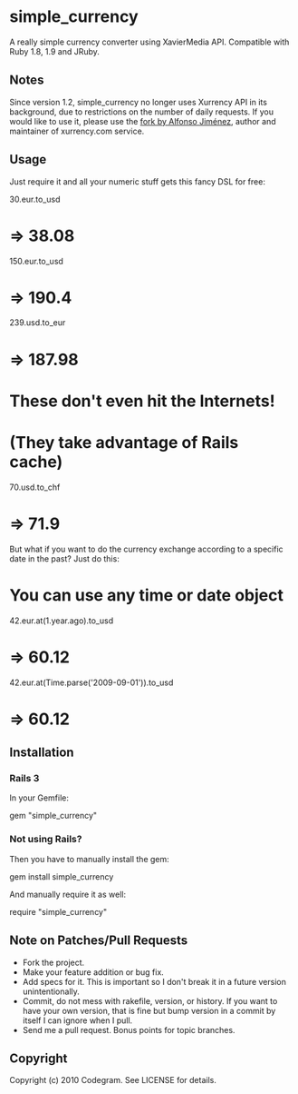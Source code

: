# simple_currency

A really simple currency converter using XavierMedia API.
Compatible with Ruby 1.8, 1.9 and JRuby.

## Notes

Since version 1.2, simple_currency no longer uses Xurrency API in its
background, due to restrictions on the number of daily requests. If you
would like to use it, please use the [fork by Alfonso
Jiménez](http://github.com/alfonsojimenez/simple_currency), author and
maintainer of xurrency.com service.

## Usage

Just require it and all your numeric stuff gets this fancy DSL for free:

  30.eur.to_usd
  # => 38.08

  150.eur.to_usd
  # => 190.4
  239.usd.to_eur
  # => 187.98 
  # These don't even hit the Internets!
  # (They take advantage of Rails cache)

  70.usd.to_chf
  # => 71.9

But what if you want to do the currency exchange according to a specific date
in the past? Just do this:

  # You can use any time or date object
  42.eur.at(1.year.ago).to_usd
  # => 60.12
  42.eur.at(Time.parse('2009-09-01')).to_usd
  # => 60.12

## Installation

### Rails 3

In your Gemfile:

  gem "simple_currency"

### Not using Rails?

Then you have to manually install the gem:

  gem install simple_currency

And manually require it as well:

  require "simple_currency"

## Note on Patches/Pull Requests
 
* Fork the project.
* Make your feature addition or bug fix.
* Add specs for it. This is important so I don't break it in a
  future version unintentionally.
* Commit, do not mess with rakefile, version, or history.
  If you want to have your own version, that is fine but bump version
  in a commit by itself I can ignore when I pull.
* Send me a pull request. Bonus points for topic branches.

## Copyright

Copyright (c) 2010 Codegram. See LICENSE for details.
